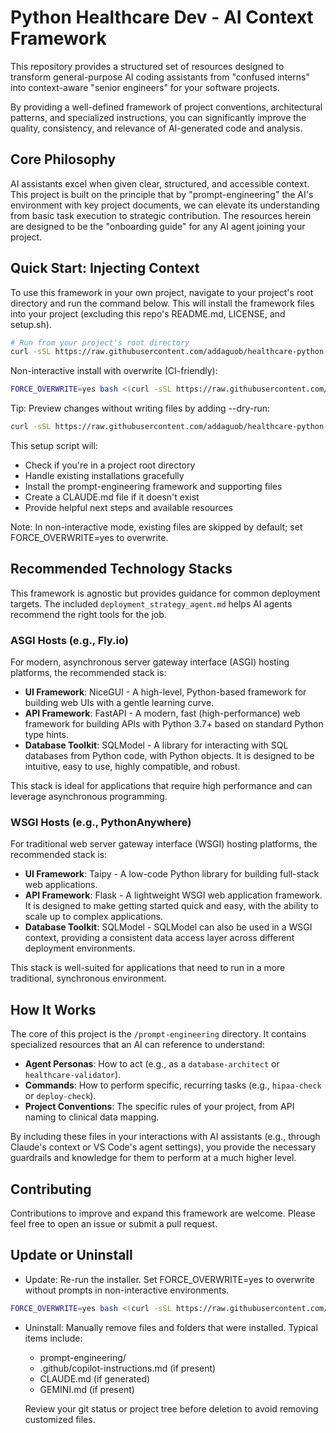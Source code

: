 # Python Healthcare Dev - AI Context Framework

This repository provides a structured set of resources designed to transform general-purpose AI coding assistants from "confused interns" into context-aware "senior engineers" for your software projects.

By providing a well-defined framework of project conventions, architectural patterns, and specialized instructions, you can significantly improve the quality, consistency, and relevance of AI-generated code and analysis.

## Core Philosophy

AI assistants excel when given clear, structured, and accessible context. This project is built on the principle that by "prompt-engineering" the AI's environment with key project documents, we can elevate its understanding from basic task execution to strategic contribution. The resources herein are designed to be the "onboarding guide" for any AI agent joining your project.

## Quick Start: Injecting Context

To use this framework in your own project, navigate to your project's root directory and run the command below. This will install the framework files into your project (excluding this repo's README.md, LICENSE, and setup.sh).

```bash
# Run from your project's root directory
curl -sSL https://raw.githubusercontent.com/addaguob/healthcare-python-dev/main/setup.sh | bash
```

Non-interactive install with overwrite (CI-friendly):

```bash
FORCE_OVERWRITE=yes bash <(curl -sSL https://raw.githubusercontent.com/addaguob/healthcare-python-dev/main/setup.sh)
```

Tip: Preview changes without writing files by adding --dry-run:

```bash
curl -sSL https://raw.githubusercontent.com/addaguob/healthcare-python-dev/main/setup.sh | bash -s -- --dry-run
```

This setup script will:

- Check if you're in a project root directory
- Handle existing installations gracefully
- Install the prompt-engineering framework and supporting files
- Create a CLAUDE.md file if it doesn't exist
- Provide helpful next steps and available resources
  
Note: In non-interactive mode, existing files are skipped by default; set FORCE_OVERWRITE=yes to overwrite.

## Recommended Technology Stacks

This framework is agnostic but provides guidance for common deployment targets. The included `deployment_strategy_agent.md` helps AI agents recommend the right tools for the job.

### ASGI Hosts (e.g., Fly.io)

For modern, asynchronous server gateway interface (ASGI) hosting platforms, the recommended stack is:

- **UI Framework**: NiceGUI - A high-level, Python-based framework for building web UIs with a gentle learning curve.
- **API Framework**: FastAPI - A modern, fast (high-performance) web framework for building APIs with Python 3.7+ based on standard Python type hints.
- **Database Toolkit**: SQLModel - A library for interacting with SQL databases from Python code, with Python objects. It is designed to be intuitive, easy to use, highly compatible, and robust.

This stack is ideal for applications that require high performance and can leverage asynchronous programming.

### WSGI Hosts (e.g., PythonAnywhere)

For traditional web server gateway interface (WSGI) hosting platforms, the recommended stack is:

- **UI Framework**: Taipy - A low-code Python library for building full-stack web applications.
- **API Framework**: Flask - A lightweight WSGI web application framework. It is designed to make getting started quick and easy, with the ability to scale up to complex applications.
- **Database Toolkit**: SQLModel - SQLModel can also be used in a WSGI context, providing a consistent data access layer across different deployment environments.

This stack is well-suited for applications that need to run in a more traditional, synchronous environment.

## How It Works

The core of this project is the `/prompt-engineering` directory. It contains specialized resources that an AI can reference to understand:

- **Agent Personas**: How to act (e.g., as a `database-architect` or `healthcare-validator`).
- **Commands**: How to perform specific, recurring tasks (e.g., `hipaa-check` or `deploy-check`).
- **Project Conventions**: The specific rules of your project, from API naming to clinical data mapping.

By including these files in your interactions with AI assistants (e.g., through Claude's context or VS Code's agent settings), you provide the necessary guardrails and knowledge for them to perform at a much higher level.

## Contributing

Contributions to improve and expand this framework are welcome. Please feel free to open an issue or submit a pull request.

## Update or Uninstall

- Update: Re-run the installer. Set FORCE_OVERWRITE=yes to overwrite without prompts in non-interactive environments.

```bash
FORCE_OVERWRITE=yes bash <(curl -sSL https://raw.githubusercontent.com/addaguob/healthcare-python-dev/main/setup.sh)
```

- Uninstall: Manually remove files and folders that were installed. Typical items include:

 	- prompt-engineering/
 	- .github/copilot-instructions.md (if present)
 	- CLAUDE.md (if generated)
 	- GEMINI.md (if present)

	Review your git status or project tree before deletion to avoid removing customized files.
